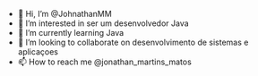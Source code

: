 - 👋 Hi, I’m @JohnathanMM
- 👀 I’m interested in  ser um desenvolvedor  Java
- 🌱 I’m currently learning  Java
- 💞️ I’m looking to collaborate on desenvolvimento de sistemas e aplicaçoes
- 📫 How to reach me  @jonathan_martins_matos

<!---
JohnathanMM/JohnathanMM is a ✨ special ✨ repository because its `README.md` (this file) appears on your GitHub profile.
You can click the Preview link to take a look at your changes.
--->
